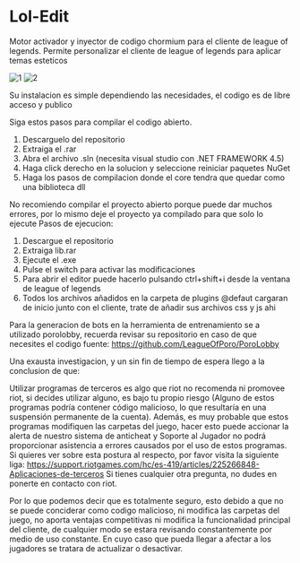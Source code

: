 # Lol-Edit
Motor activador y inyector de codigo chormium para el cliente de league of legends. Permite personalizar el cliente de league of legends para aplicar temas esteticos

![1](https://user-images.githubusercontent.com/65561808/233338699-0479f3d4-2340-40d2-8e5d-b9ebe5ca056f.PNG)
![2](https://user-images.githubusercontent.com/65561808/233338729-6676814d-a087-481c-9da5-3ef0772314c9.PNG)

Su instalacion es simple dependiendo las necesidades, el codigo es de libre acceso y publico

Siga estos pasos para compilar el codigo abierto.
1. Descarguelo del repositorio
2. Extraiga el .rar
3. Abra el archivo .sln (necesita visual studio con .NET FRAMEWORK 4.5)
4. Haga click derecho en la solucion y seleccione reiniciar paquetes NuGet
5. Haga los pasos de compilacion donde el core tendra que quedar como una biblioteca dll

No recomiendo compilar el proyecto abierto porque puede dar muchos errores, por lo mismo deje el proyecto ya compilado para que solo lo ejecute
Pasos de ejecucion:
1. Descargue el repositorio
2. Extraiga lib.rar
2. Ejecute el .exe
3. Pulse el switch para activar las modificaciones
4. Para abrir el editor puede hacerlo pulsando ctrl+shift+i desde la ventana de league of legends
5. Todos los archivos añadidos en la carpeta de plugins @defaut cargaran de inicio junto con el cliente, trate de añadir sus archivos css y js ahi

Para la generacion de bots en la herramienta de entrenamiento se a utilizado porolobby, recuerda revisar su repositorio en caso de que necesites el codigo fuente:
https://github.com/LeagueOfPoro/PoroLobby

Una exausta investigacion, y un sin fin de tiempo de espera llego a la conclusion de que:

Utilizar programas de terceros es algo que riot no recomenda ni promovee riot, si decides utilizar alguno, es bajo tu propio riesgo (Alguno de estos programas podría contener código malicioso, lo que resultaría en una suspensión permanente de la cuenta). Además, es muy probable que estos programas modifiquen las carpetas del juego, hacer esto puede accionar la alerta de nuestro sistema de anticheat y Soporte al Jugador no podrá proporcionar asistencia a errores causados por el uso de estos programas.
Si quieres ver sobre esta postura al respecto, por favor visita la siguiente liga:
https://support.riotgames.com/hc/es-419/articles/225266848-Aplicaciones-de-terceros
Si tienes cualquier otra pregunta, no dudes en ponerte en contacto con riot.

Por lo que podemos decir que es totalmente seguro, esto debido a que no se puede conciderar como codigo malicioso, ni modifica las carpetas del juego, no aporta ventajas competitivas ni modifica la funcionalidad principal del cliente, de cualquier modo se estara revisando constantemente por medio de uso constante. En cuyo caso que pueda llegar a afectar a los jugadores se tratara de actualizar o desactivar.
